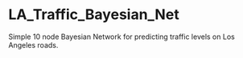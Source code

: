 # LA_Traffic_Bayesian_Net
Simple 10 node Bayesian Network for predicting traffic levels on Los Angeles roads.
